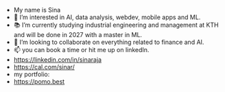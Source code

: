 - My name is Sina
- 👀 I’m interested in AI, data analysis, webdev, mobile apps and ML.
- 📚 I’m currently studying industrial engineering and management at KTH and will be done in 2027 with a master in ML.
- 💞️ I’m looking to collaborate on everything related to finance and AI.
- 📫 you can book a time or hit me up on linkedIn.
- https://linkedin.com/in/sinaraja
- https://cal.com/sinar/
- my portfolio:
- https://pomo.best


<!---
sinatooor/sinatooor is a ✨ special ✨ repository because its `README.md` (this file) appears on your GitHub profile.
You can click the Preview link to take a look at your changes.
--->
